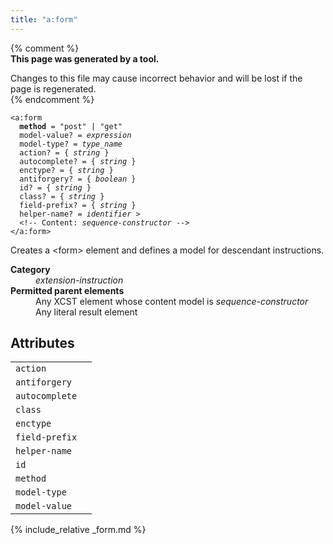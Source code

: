 ```yaml
---
title: "a:form"
---
```


{% comment %}  
**This page was generated by a tool.**  

Changes to this file may cause incorrect behavior and will be lost if the page is
regenerated.  
{% endcomment %}

<div class="ref-element-syntax language-xml highlighter-rouge"><pre class="highlight"><code><span class="nt">&lt;a:form</span>
  <b>method</b> = <span><span class="s">"post"</span> | <span class="s">"get"</span></span>
  <span>model-value</span>? = <i title="Expression.">expression</i>
  <span>model-type</span>? = <i>type_name</i>
  <span>action</span>? = { <i>string</i> }
  <span>autocomplete</span>? = { <i>string</i> }
  <span>enctype</span>? = { <i>string</i> }
  <span>antiforgery</span>? = { <i title="One of the values &#34;yes&#34;, &#34;no&#34;, &#34;true&#34;, &#34;false&#34;, &#34;1&#34; or &#34;0&#34;.">boolean</i> }
  <span>id</span>? = { <i>string</i> }
  <span>class</span>? = { <i>string</i> }
  <span>field-prefix</span>? = { <i>string</i> }
  <span>helper-name</span>? = <i>identifier</i> &gt;
  &lt;!-- Content: <i>sequence-constructor</i> --&gt;
<span class="nt">&lt;/a:form&gt;</span></code></pre></div>
<p>Creates a &lt;form&gt; element and defines a model for descendant instructions.</p>
<dl>
   <dt><b>Category</b></dt>
   <dd><i>extension-instruction</i></dd>
   <dt><b>Permitted parent elements</b></dt>
   <dd>Any XCST element whose content model is <i>sequence-constructor</i></dd>
   <dd>Any literal result element</dd>
</dl>
<h2 id="attributes">Attributes</h2>
<div class="table-responsive">
   <table class="ref-attribs">
      <tr>
         <td><code>action</code></td>
         <td></td>
      </tr>
      <tr>
         <td><code>antiforgery</code></td>
         <td></td>
      </tr>
      <tr>
         <td><code>autocomplete</code></td>
         <td></td>
      </tr>
      <tr>
         <td><code>class</code></td>
         <td></td>
      </tr>
      <tr>
         <td><code>enctype</code></td>
         <td></td>
      </tr>
      <tr>
         <td><code>field-prefix</code></td>
         <td></td>
      </tr>
      <tr>
         <td><code>helper-name</code></td>
         <td></td>
      </tr>
      <tr>
         <td><code>id</code></td>
         <td></td>
      </tr>
      <tr>
         <td><code>method</code></td>
         <td></td>
      </tr>
      <tr>
         <td><code>model-type</code></td>
         <td></td>
      </tr>
      <tr>
         <td><code>model-value</code></td>
         <td></td>
      </tr>
   </table>
</div>

{% include_relative _form.md %}
